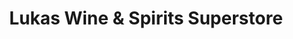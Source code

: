 ---
title: "Lukas Wine & Spirits Superstore"
url: /overland-park/lukas-wine-and-spirits-superstore/
shop: alcohol
---
